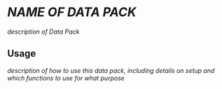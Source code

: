 # *NAME OF DATA PACK*
*description of Data Pack*

## Usage
*description of how to use this data pack, including details on setup and which functions to use for what purpose*
